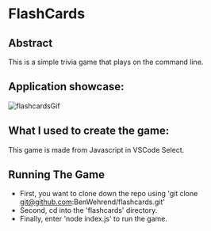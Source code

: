# FlashCards

## Abstract

This is a simple trivia game that plays on the command line.

## Application showcase:

![flashcardsGif](https://github.com/BenWehrend/flashcards/assets/155917289/6c9204de-d8ac-4503-bc5a-eab664cac1a6)

## What I used to create the game:

This game is made from Javascript in VSCode Select. 

## Running The Game

- First, you want to clone down the repo using 'git clone git@github.com:BenWehrend/flashcards.git'
- Second, cd into the 'flashcards' directory.
- Finally, enter 'node index.js' to run the game.
